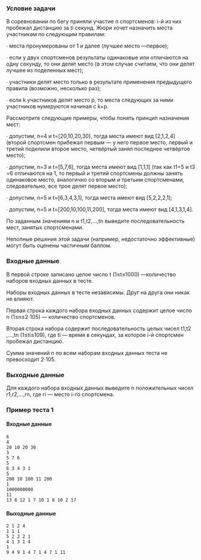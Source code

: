 ### Условие задачи

В соревновании по бегу приняли участие n спортсменов: i-й из них пробежал дистанцию за ti​ секунд. Жюри хочет назначить места участникам по следующим правилам:

∙ места пронумерованы от 1 и далее (лучшее место —первое);

∙ если у двух спортсменов результаты одинаковые или отличаются на одну секунду, то они делят место (в этом случае считаем, что они делят лучшее из поделенных мест);

∙ участники делят место только в результате применения предыдущего правила (возможно, несколько раз);

∙ если k участников делят место p, то места следующих за ними участников нумеруются начиная с k+p.

Рассмотрите следующие примеры, чтобы понять принцип назначения мест:

∙ допустим, n=4 и t=[20,10,20,30], тогда места имеют вид [2,1,2,4] (второй спортсмен прибежал первым — у него первое место, первый и третий поделили второе место, четвёртый занял последнее четвёртое место);

∙ допустим, n=3 и t=[5,7,6], тогда места имеют вид [1,1,1] (так как t1​=5 и t3​=6 отличаются на 1, то первый и третий спортсмены должны занять одинаковое место, аналогично со вторым и третьим спортсменами, следовательно, все трое делят первое место);

∙ допустим, n=5 и t=[6,3,4,3,1], тогда места имеют вид [5,2,2,2,1];

∙ допустим, n=5 и t=[200,10,100,11,200], тогда места имеют вид [4,1,3,1,4].

По заданным значениям n и t1​,t2​,…,tn​ выведите последовательность мест, занятых спортсменами.

Неполные решения этой задачи (например, недостаточно эффективные) могут быть оценены частичным баллом.

### Входные данные

В первой строке записано целое число t (1≤t≤1000) —количество наборов входных данных в тесте.

Наборы входных данных в тесте независимы. Друг на друга они никак не влияют.

Первая строка каждого набора входных данных содержит целое число n (1≤n≤2⋅105) — количество спортсменов.

Вторая строка набора содержит последовательность целых чисел t1​,t2​,…,tn​ (1≤ti​≤109), где ti​ — время в секундах, за которое i-й спортсмен пробежал дистанцию.

Сумма значений n по всем наборам входных данных теста не превосходит 2⋅105.

### Выходные данные

Для каждого набора входных данных выведите n положительных чисел r1​,r2​,…,rn​, где ri​ — место i-го спортсмена.

### Пример теста 1

#### Входные данные

```
6
4
20 10 20 30
3
5 7 6
5
6 3 4 3 1
5
200 10 100 11 200
1
1000000000
11
13 8 12 1 7 10 1 8 10 2 17
```

#### Выходные данные

```
2 1 2 4 
1 1 1 
5 2 2 2 1 
4 1 3 1 4 
1 
9 4 9 1 4 7 1 4 7 1 11 
```
